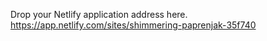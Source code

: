 Drop your Netlify application address here.
https://app.netlify.com/sites/shimmering-paprenjak-35f740 
